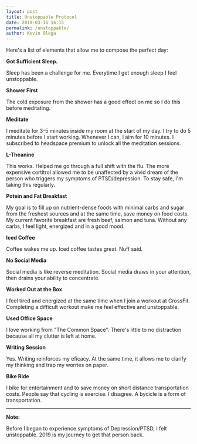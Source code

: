 ```yaml
--- 
layout: post 
title: Unstoppable Protocol
date: 2019-03-16 16:15
permalink: /unstoppable/ 
author: Kevin Olega 
--- 
```

Here's a list of elements that allow me to compose the perfect day:


**Got Sufficient Sleep.**

Sleep has been a challenge for me. Everytime I get enough sleep I feel unstoppable.

**Shower First**

The cold exposure from the shower has a good effect on me so I do this before meditating.

**Meditate**

I meditate for 3-5 minutes inside my room at the start of my day. I try to do 5 minutes before I start working. Whenever I can, I aim for 10 minutes. I subscribed to headspace premium to unlock all the meditation sessions.

**L-Theanine**

This works. Helped me go through a full shift with the flu. The more expensive cortitrol allowed me to be unaffected by a vivid dream of the person who triggers my symptoms of PTSD/depression. To stay safe, I'm taking this regularly.

**Potein and Fat Breakfast**

My goal is to fill up on nutrient-dense foods with minimal carbs and sugar from the freshest sources and at the same time, save money on food costs. My current favorite breakfast are fresh beef, salmon and tuna. Without any carbs, I feel light, energized and in a good mood.

**Iced Coffee**

Coffee wakes me up. Iced coffee tastes great. Nuff said.

**No Social Media**

Social media is like reverse meditation. Social media draws in your attention, then drains your ability to concentrate.

**Worked Out at the Box**

I feel tired and energized at the same time when I join a workout at CrossFit. Completing a difficult workout make me feel effective and unstoppable.

**Used Office Space**

I love working from "The Common Space". There's little to no distraction because all my clutter is left at home.

**Writing Session**

Yes. Writing reinforces my eficacy. At the same time, it allows me to clarify my thinking and trap my worries on paper.

**Bike Ride**

I bike for entertainment and to save money on short distance transportation costs. People say that cycling is exercise. I disagree. A bycicle is a form of transportation.

---

**Note:** 

Before I began to experience symptoms of Depression/PTSD, I felt unstoppable. 2019 is my journey to get that person back.
